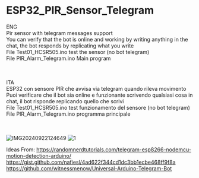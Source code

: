 # ESP32_PIR_Sensor_Telegram
ENG <br> 
Pir sensor with telegram messages support<br> 
You can verify that the bot is online and working by writing anything in the chat, the bot responds by replicating what you write<br> 
File Test01_HCSR505.ino test the sensor (no bot telegram)<br> 
File PIR_Alarm_Telegram.ino Main program<br> 
<br> <br> 

ITA<br> 
ESP32 con sensore PIR che avvisa via telegram quando rileva movimento<br> 
Puoi verificare che il bot sia online e funzionante scrivendo qualsiasi cosa in chat, il bot risponde replicando quello che scrivi<br> 
File Test01_HCSR505.ino test funzionamento del sensore (no bot telegram)<br> 
File PIR_Alarm_Telegram.ino programma principale<br> 
<br> <br> 

![IMG20240922124649](https://github.com/user-attachments/assets/666500fe-64ab-4f56-8b60-c0e9b6c537aa)
![1](https://github.com/user-attachments/assets/88d3b67b-f001-4526-ac62-2ba6793924bc)

Ideas From:
https://randomnerdtutorials.com/telegram-esp8266-nodemcu-motion-detection-arduino/
https://gist.github.com/nafiesl/4ad622f344cd1dc3bb1ecbe468ff9f8a
https://github.com/witnessmenow/Universal-Arduino-Telegram-Bot
